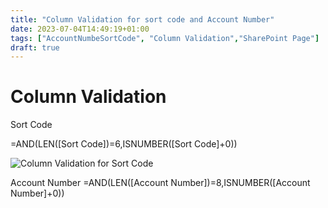 ```yaml
---
title: "Column Validation for sort code and Account Number"
date: 2023-07-04T14:49:19+01:00
tags: ["AccountNumbeSortCode", "Column Validation","SharePoint Page"]
draft: true
---
```


# Column Validation
Sort Code

=AND(LEN([Sort Code])=6,ISNUMBER([Sort Code]+0))

![Column Validation for Sort Code](../images/column-validation-sortcode-accountnumber-sharePoint/ColumnValidationSortCode.png)

Account Number
=AND(LEN([Account Number])=8,ISNUMBER([Account Number]+0))

